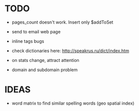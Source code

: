 TODO
=====
- pages_count doesn't work. Insert only $addToSet
- send to email web page
- inline tags bugs

- check dictionaries here: http://speakrus.ru/dict/index.htm
- on stats change, attract attention
- domain and subdomain problem

IDEAS
=====
- word matrix to find similar spelling words (geo spatial index)